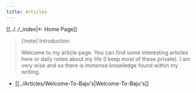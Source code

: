 ```yaml
---
title: Articles
---
```

 
[[../../_index|← Home Page]]

> [!note] Introduction
> 
> Welcome to my article page. You can find some interesting articles here or daily notes about my life (I keep most of these private). I am very wise and so there is immense knowledge found within my writing. 

- [[../Articles/Welcome-To-Baju's|Welcome-To-Baju's]]

